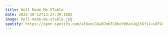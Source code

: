 ```yaml
---
title: Hell Made Me STable
date: 2022-10-12T13:37:39.160Z
image: hell-made-me-stable.jpg
spotify: https://open.spotify.com/album/1GaB7mKFL0boY0HanJq23X?si=s8FGm6Y6TLixQmFjil0VvA
---
```

